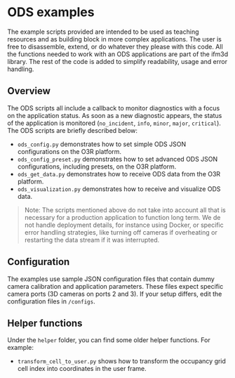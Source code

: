 # ODS examples

The example scripts provided are intended to be used as teaching resources and as building block in more complex applications. The user is free to disassemble, extend, or do whatever they please with this code. All the functions needed to work with an ODS applications are part of the ifm3d library. The rest of the code is added to simplify readability, usage and error handling.

## Overview

The ODS scripts all include a callback to monitor diagnostics with a focus on the application status. As soon as a new diagnostic appears, the status of the application is monitored (`no_incident`, `info`, `minor`, `major`, `critical`). The ODS scripts are briefly described below:

- `ods_config.py` demonstrates how to set simple ODS JSON configurations on the O3R platform.
- `ods_config_preset.py` demonstrates how to set advanced ODS JSON configurations, including presets, on the O3R platform.
- `ods_get_data.py` demonstrates how to receive ODS data from the O3R platform.
- `ods_visualization.py` demonstrates how to receive and visualize ODS data.

> Note: The scripts mentioned above do not take into account all that is necessary for a production application to function long term. We de not handle deployment details, for instance using Docker, or specific error handling strategies, like turning off cameras if overheating or restarting the data stream if it was interrupted.

## Configuration

The examples use sample JSON configuration files that contain dummy camera calibration and application parameters. These files expect specific camera ports (3D cameras on ports 2 and 3). If your setup differs, edit the configuration files in `/configs`.

## Helper functions

Under the `helper` folder, you can find some older helper functions. For example:

- `transform_cell_to_user.py` shows how to transform the occupancy grid cell index into coordinates in the user frame.
